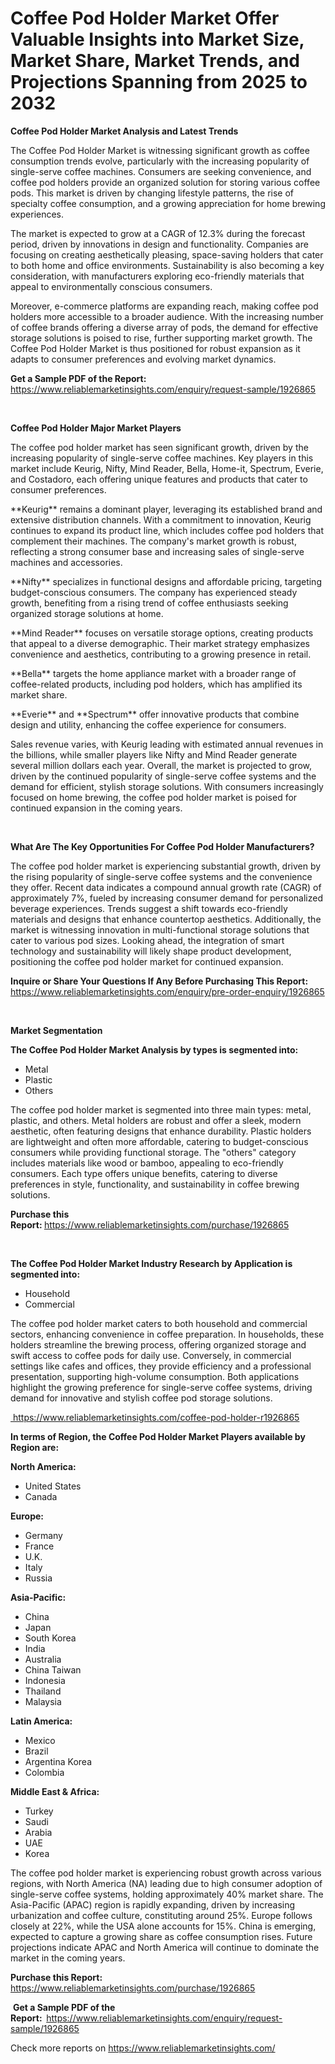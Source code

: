 <p><h1>Coffee Pod Holder Market Offer Valuable Insights into Market Size, Market Share, Market Trends, and Projections Spanning from 2025 to 2032</h1></p><p><strong>Coffee Pod Holder Market Analysis and Latest Trends</strong></p>
<p><p>The Coffee Pod Holder Market is witnessing significant growth as coffee consumption trends evolve, particularly with the increasing popularity of single-serve coffee machines. Consumers are seeking convenience, and coffee pod holders provide an organized solution for storing various coffee pods. This market is driven by changing lifestyle patterns, the rise of specialty coffee consumption, and a growing appreciation for home brewing experiences.</p><p>The market is expected to grow at a CAGR of 12.3% during the forecast period, driven by innovations in design and functionality. Companies are focusing on creating aesthetically pleasing, space-saving holders that cater to both home and office environments. Sustainability is also becoming a key consideration, with manufacturers exploring eco-friendly materials that appeal to environmentally conscious consumers.</p><p>Moreover, e-commerce platforms are expanding reach, making coffee pod holders more accessible to a broader audience. With the increasing number of coffee brands offering a diverse array of pods, the demand for effective storage solutions is poised to rise, further supporting market growth. The Coffee Pod Holder Market is thus positioned for robust expansion as it adapts to consumer preferences and evolving market dynamics.</p></p>
<p><strong>Get a Sample PDF of the Report:&nbsp;</strong> <a href="https://www.reliablemarketinsights.com/enquiry/request-sample/1926865?utm_campaign=2129&utm_medium=2&utm_source=Github&utm_content=ia&utm_term=08022025&utm_id=coffee-pod-holder">https://www.reliablemarketinsights.com/enquiry/request-sample/1926865</a></p>
<p>&nbsp;</p>
<p><strong>Coffee Pod Holder Major Market Players</strong></p>
<p><p>The coffee pod holder market has seen significant growth, driven by the increasing popularity of single-serve coffee machines. Key players in this market include Keurig, Nifty, Mind Reader, Bella, Home-it, Spectrum, Everie, and Costadoro, each offering unique features and products that cater to consumer preferences.</p><p>**Keurig** remains a dominant player, leveraging its established brand and extensive distribution channels. With a commitment to innovation, Keurig continues to expand its product line, which includes coffee pod holders that complement their machines. The company's market growth is robust, reflecting a strong consumer base and increasing sales of single-serve machines and accessories. </p><p>**Nifty** specializes in functional designs and affordable pricing, targeting budget-conscious consumers. The company has experienced steady growth, benefiting from a rising trend of coffee enthusiasts seeking organized storage solutions at home. </p><p>**Mind Reader** focuses on versatile storage options, creating products that appeal to a diverse demographic. Their market strategy emphasizes convenience and aesthetics, contributing to a growing presence in retail. </p><p>**Bella** targets the home appliance market with a broader range of coffee-related products, including pod holders, which has amplified its market share. </p><p>**Everie** and **Spectrum** offer innovative products that combine design and utility, enhancing the coffee experience for consumers.</p><p>Sales revenue varies, with Keurig leading with estimated annual revenues in the billions, while smaller players like Nifty and Mind Reader generate several million dollars each year. Overall, the market is projected to grow, driven by the continued popularity of single-serve coffee systems and the demand for efficient, stylish storage solutions. With consumers increasingly focused on home brewing, the coffee pod holder market is poised for continued expansion in the coming years.</p></p>
<p>&nbsp;</p>
<p><strong>What Are The Key Opportunities For Coffee Pod Holder Manufacturers?</strong></p>
<p><p>The coffee pod holder market is experiencing substantial growth, driven by the rising popularity of single-serve coffee systems and the convenience they offer. Recent data indicates a compound annual growth rate (CAGR) of approximately 7%, fueled by increasing consumer demand for personalized beverage experiences. Trends suggest a shift towards eco-friendly materials and designs that enhance countertop aesthetics. Additionally, the market is witnessing innovation in multi-functional storage solutions that cater to various pod sizes. Looking ahead, the integration of smart technology and sustainability will likely shape product development, positioning the coffee pod holder market for continued expansion.</p></p>
<p><strong>Inquire or Share Your Questions If Any Before Purchasing This Report:</strong> <a href="https://www.reliablemarketinsights.com/enquiry/pre-order-enquiry/1926865?utm_campaign=2129&utm_medium=2&utm_source=Github&utm_content=ia&utm_term=08022025&utm_id=coffee-pod-holder">https://www.reliablemarketinsights.com/enquiry/pre-order-enquiry/1926865</a></p>
<p>&nbsp;</p>
<p><strong>Market Segmentation</strong></p>
<p><strong>The Coffee Pod Holder Market Analysis by types is segmented into:</strong></p>
<p><ul><li>Metal</li><li>Plastic</li><li>Others</li></ul></p>
<p><p>The coffee pod holder market is segmented into three main types: metal, plastic, and others. Metal holders are robust and offer a sleek, modern aesthetic, often featuring designs that enhance durability. Plastic holders are lightweight and often more affordable, catering to budget-conscious consumers while providing functional storage. The "others" category includes materials like wood or bamboo, appealing to eco-friendly consumers. Each type offers unique benefits, catering to diverse preferences in style, functionality, and sustainability in coffee brewing solutions.</p></p>
<p><strong>Purchase this Report:&nbsp;</strong><a href="https://www.reliablemarketinsights.com/purchase/1926865?utm_campaign=2129&utm_medium=2&utm_source=Github&utm_content=ia&utm_term=08022025&utm_id=coffee-pod-holder">https://www.reliablemarketinsights.com/purchase/1926865</a></p>
<p>&nbsp;</p>
<p><strong>The Coffee Pod Holder Market Industry Research by Application is segmented into:</strong></p>
<p><ul><li>Household</li><li>Commercial</li></ul></p>
<p><p>The coffee pod holder market caters to both household and commercial sectors, enhancing convenience in coffee preparation. In households, these holders streamline the brewing process, offering organized storage and swift access to coffee pods for daily use. Conversely, in commercial settings like cafes and offices, they provide efficiency and a professional presentation, supporting high-volume consumption. Both applications highlight the growing preference for single-serve coffee systems, driving demand for innovative and stylish coffee pod storage solutions.</p></p>
<p><a href="https://www.reliablemarketinsights.com/coffee-pod-holder-r1926865?utm_campaign=2129&utm_medium=2&utm_source=Github&utm_content=ia&utm_term=08022025&utm_id=coffee-pod-holder">&nbsp;https://www.reliablemarketinsights.com/coffee-pod-holder-r1926865</a></p>
<p><strong>In terms of Region, the Coffee Pod Holder Market Players available by Region are:</strong></p>
<p>
    <p> <strong> North America: </strong>
        <ul>
            <li>United States</li>
            <li>Canada</li>
        </ul>
        </p> 
    <p> <strong> Europe: </strong>
        <ul>
            <li>Germany</li>
            <li>France</li>
            <li>U.K.</li>
            <li>Italy</li>
            <li>Russia</li>
        </ul>
        </p> 
    <p> <strong> Asia-Pacific: </strong>
        <ul>
            <li>China</li>
            <li>Japan</li>
            <li>South Korea</li>
            <li>India</li>
            <li>Australia</li>
            <li>China Taiwan</li>
            <li>Indonesia</li>
            <li>Thailand</li>
            <li>Malaysia</li>
        </ul>
        </p> 
    <p> <strong> Latin America: </strong>
        <ul>
            <li>Mexico</li>
            <li>Brazil</li>
            <li>Argentina Korea</li>
            <li>Colombia</li>
        </ul>
        </p> 
    <p> <strong> Middle East & Africa: </strong>
        <ul>
            <li>Turkey</li>
            <li>Saudi</li>
            <li>Arabia</li>
            <li>UAE</li>
            <li>Korea</li>
        </ul>
    </p>
    </p>
<p><p>The coffee pod holder market is experiencing robust growth across various regions, with North America (NA) leading due to high consumer adoption of single-serve coffee systems, holding approximately 40% market share. The Asia-Pacific (APAC) region is rapidly expanding, driven by increasing urbanization and coffee culture, constituting around 25%. Europe follows closely at 22%, while the USA alone accounts for 15%. China is emerging, expected to capture a growing share as coffee consumption rises. Future projections indicate APAC and North America will continue to dominate the market in the coming years.</p></p>
<p><strong>Purchase this Report: </strong><a href="https://www.reliablemarketinsights.com/purchase/1926865?utm_campaign=2129&utm_medium=2&utm_source=Github&utm_content=ia&utm_term=08022025&utm_id=coffee-pod-holder">https://www.reliablemarketinsights.com/purchase/1926865</a></p>
<p>&nbsp;<strong>Get a Sample PDF of the Report:&nbsp;&nbsp;</strong><a href="https://www.reliablemarketinsights.com/enquiry/request-sample/1926865?utm_campaign=2129&utm_medium=2&utm_source=Github&utm_content=ia&utm_term=08022025&utm_id=coffee-pod-holder">https://www.reliablemarketinsights.com/enquiry/request-sample/1926865</a></p>
<p><strong></strong></p>
<p>Check more reports on <a href="https://www.reliablemarketinsights.com/?utm_campaign=2129&utm_medium=2&utm_source=Github&utm_content=ia&utm_term=08022025&utm_id=coffee-pod-holder">https://www.reliablemarketinsights.com/</a></p>